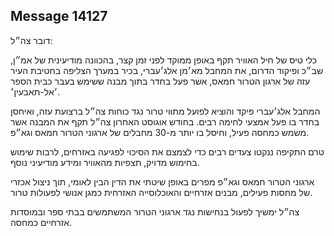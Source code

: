 ## Message 14127

דובר צה״ל:

כלי טיס של חיל האוויר תקף באופן ממוקד לפני זמן קצר, בהכוונה מודיעינית של אמ״ן, שב״כ ופיקוד הדרום, את המחבל מא׳מן אלג׳עברי, בכיר במערך הצליפה בחטיבת העיר עזה של ארגון הטרור חמאס, אשר פעל בחדר בתוך מבנה ששימש בעבר כבית הספר ׳אל-תאבעין׳.

המחבל אלג׳עברי פיקד והוציא לפועל מתווי טרור נגד כוחות צה״ל ברצועת עזה, ואיחסן בחדר בו פעל אמצעי לחימה רבים. בחודש אוגוסט האחרון צה״ל תקף את המבנה אשר משמש כמחסה פעיל, וחיסל בו יותר מ-30 מחבלים של ארגוני הטרור חמאס וגא״פ. 

טרם התקיפה ננקטו צעדים רבים כדי לצמצם את הסיכוי לפגיעה באזרחים, לרבות שימוש בחימוש מדויק, תצפיות מהאוויר ומידע מודיעיני נוסף.

ארגוני הטרור חמאס וגא״פ מפרים באופן שיטתי את הדין הבין לאומי, תוך ניצול אכזרי של מחסות פעילים, מבנים אזרחיים והאוכלוסייה האזרחית כמגן אנושי לפעולות טרור. 

צה״ל ימשיך לפעול בנחישות נגד ארגוני הטרור המשתמשים בבתי ספר ובמוסדות אזרחיים כמחסה.

